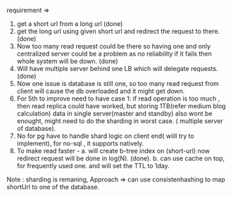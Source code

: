 requirement => 
1. get a short url from a long url (done)
2. get the long url using given short url and redirect the request to there. (done)
3. Now too many read request could be there so having one and only centralized server could be a problem as no reliability if it fails
then whole system will be down. (done)
4. Will have multiple server behind one LB which will delegate requests. (done)
5. Now one issue is database is still one, so too many read request from client will cause the db overloaded and it might get down.
6. For 5th to improve need to have case 1: if read operation is too much , then read replica could have worked, but storing  1TB(refer medium blog calculation)
   data in single server(master and standby) also wont be enought, might need to do the sharding in worst case. ( multiple server of database).
7. No for pg have to handle shard logic on client end( wiill try to implement), for no-sql , it supports natively.
8. To make read faster -
   a. will create b-tree index on (short-url) now redirect request will be done in log(N). (done).
   b. can use cache on top, for frequently used one. and will set the TTL to 1day.

Note : sharding is remaning,
Approach => can use consistenhashing to map shortUrl to one of the database.
